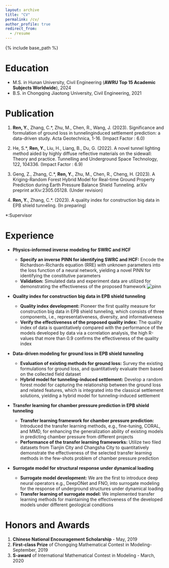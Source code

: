 ```yaml
---
layout: archive
title: "CV"
permalink: /cv/
author_profile: true
redirect_from:
  - /resume
---
```


{% include base_path %}

Education
======
* M.S. in Hunan University, Civil Engineering (**AWRU Top 15 Academic Subjects Worldwide**), 2024
* B.S. in Chongqing Jiaotong University, Civil Engineering, 2021

Publication 
======
1. **Ren, Y.**, Zhang, C.*, Zhu, M., Chen, R., Wang, J. (2023). Significance and formulation of ground loss in tunnelinginduced settlement prediction: a data-driven study. Acta Geotechnica, 1-16. (Impact Factor : 6.0) 

2. He, S.*, **Ren, Y.**, Liu, H., Liang, B., Du, G. (2022). A novel tunnel lighting method aided by highly diffuse reflective materials on the sidewall: Theory and practice. Tunnelling and Underground Space Technology, 122, 104336. (Impact Factor : 6.9)  

3. Geng, Z., Zhang, C.*, **Ren, Y.**, Zhu, M., Chen, R., Cheng, H. (2023). A Kriging-Random Forest Hybrid Model for Real-time Ground Property Prediction during Earth Pressure Balance Shield Tunneling. arXiv preprint arXiv:2305.05128. (Under revision) 

4. **Ren, Y.**, Zhang, C.*. (2023). A quality index for construction big data in EPB shield tunneling. (In preparing) 

*:Supervisor 

Experience 
======
* **Physics-informed inverse modeling for SWRC and HCF**
  * **Specify an inverse PINN for identifying SWRC and HCF:** Encode the Richardson-Richards equation (RRE) with unknown parameters into the loss function of a neural network, yielding a novel PINN for identifying the constitutive parameters
  * **Validation:** Simulated data and experiment data are utilized for demonstrating the effectiveness of the proposed framework 
![pinn](http://renyuhao825.github.io/images/pinn.tif)



* **Quality index for construction big data in EPB shield tunneling**
  * **Quality index development:** Pioneer the first quality measure for construction big data in EPB shield tunneling, which consists of three components, i.e., representativeness, diversity, and informativeness
  * **Verify the effectiveness of the proposed quality index:** The quality index of data is quantitatively compared with the performance of the models developed by data via a correlation analysis, the high R-values that more than 0.9 confirms the effectiveness of the quality index 

*  **Data-driven modeling for ground loss in EPB shield tunneling**
    * **Evaluation of existing methods for ground loss:** Survey the existing formulations for ground loss, and quantitatively evaluate them based on the collected field dataset 
    * **Hybrid model for tunneling-induced settlement:** Develop a random forest model for capturing the relationship between the ground loss and related features, which is integrated into the classical settlement solutions, yielding a hybrid model for tunneling-induced settlement

* **Transfer learning for chamber pressure prediction in EPB shield tunneling**
  * **Transfer learning framework for chamber pressure prediction:** Introduced the transfer learning methods, e.g., fine-tuning, CORAL, and MMD, for enhancing the generalization ability of existing models in predicting chamber pressure from different projects
  * **Performance of the transfer learning frameworks:** Utilize two filed datasets from Tianjin City and Changsha City to quantitatively demonstrate the effectiveness of the selected transfer learning methods in the few-shots problem of chamber pressure prediction 

* **Surrogate model for structural response under dynamical loading**
  * **Surrogate model development:** We are the first to introduce deep neural operators e.g., DeepONet and FNO, into surrogate modeling for the response of underground structures under dynamical loading
  * **Transfer learning of surrogate model:** We implemented transfer learning methods for maintaining the effectiveness of the developed models under different geological conditions 


Honors and Awards  
======
1. **Chinese National Encouragement Scholarship** - May, 2019 
2. **First-class Prize** of Chongqing Mathematical Contest in Modeling- September, 2019 
3. **S-award** of International Mathematical Contest in Modeling - March, 2020